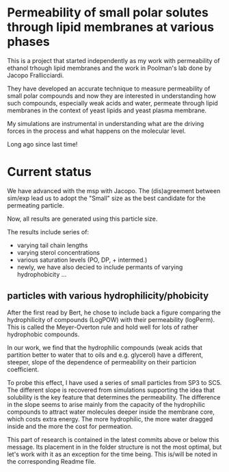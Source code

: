 # Permeability of small polar solutes through lipid membranes at various phases

This is a project that started independently 
as my work with permeability of ethanol trhough lipid membranes and 
the work in Poolman's lab done by Jacopo Frallicciardi. 

They have developed an accurate technique to measure permeability of small polar compounds 
and now they are interested in understanding how such compounds, especially weak acids and water,
permeate through lipid membranes in the context of yeast lipids and yeast plasma membrane. 

My simulations are instrumental in understanding what are the driving forces in the process and
what happens on the molecular level. 

Long ago since last time!

# Current status

We have advanced with the msp with Jacopo. 
The (dis)agreement between sim/exp lead us to adopt the "Small" size 
as the best candidate for the permeating particle. 

Now, all results are generated using this particle size. 

The results include series of:
 - varying tail chain lengths
 - varying sterol concentrations 
 - various saturation levels (PO, DP, + intermed.)
 - newly, we have also decied to include permants of varying hydrophobicity ...

## particles with various hydrophilicity/phobicity

After the first read by Bert, 
he chose to include back a figure comparing the hydrophilicity of compounds (LogPOW) with their permeability (logPerm).
This is called the Meyer-Overton rule and hold well for lots of rather hydrophobic compounds. 

In our work, we find that the hydrophilic compounds (weak acids that partition better to water that to oils and e.g. glycerol)
have a different, steeper, slope of the dependence of permeability on their particion coefficient. 

To probe this effect, I have used a series of small particles from SP3 to SC5.
The different slope is recovered from simulations 
supporting the idea that solubility is the key feature that determines the permeability. 
The difference in the slope seems to arise mainly from the capacity of the hydrophilic compounds
to attract water molecules deeper inside the membrane core,
which costs extra energy. 
The more hydrophilic, the more water dragged inside and the more the cost for permeation. 

This part of research is contained in the latest commits above or below this message. 
Its placement in in the folder structure is not the most optimal, but let's work with it as an exception for the time being. 
This is/will be noted in the corresponding Readme file. 
